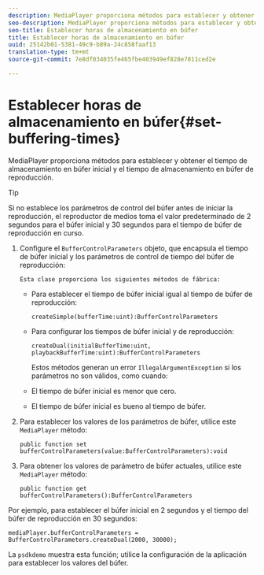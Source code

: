 ```yaml
---
description: MediaPlayer proporciona métodos para establecer y obtener el tiempo de almacenamiento en búfer inicial y el tiempo de almacenamiento en búfer de reproducción.
seo-description: MediaPlayer proporciona métodos para establecer y obtener el tiempo de almacenamiento en búfer inicial y el tiempo de almacenamiento en búfer de reproducción.
seo-title: Establecer horas de almacenamiento en búfer
title: Establecer horas de almacenamiento en búfer
uuid: 25142b01-5381-49c9-b89a-24c858faaf13
translation-type: tm+mt
source-git-commit: 7e8df034035fe465fbe403949ef828e7811ced2e

---
```



# Establecer horas de almacenamiento en búfer{#set-buffering-times}

MediaPlayer proporciona métodos para establecer y obtener el tiempo de almacenamiento en búfer inicial y el tiempo de almacenamiento en búfer de reproducción.

>[!TIP]
>
>Si no establece los parámetros de control del búfer antes de iniciar la reproducción, el reproductor de medios toma el valor predeterminado de 2 segundos para el búfer inicial y 30 segundos para el tiempo de búfer de reproducción en curso.

1. Configure el `BufferControlParameters` objeto, que encapsula el tiempo de búfer inicial y los parámetros de control de tiempo del búfer de reproducción:

       Esta clase proporciona los siguientes métodos de fábrica:
   
   * Para establecer el tiempo de búfer inicial igual al tiempo de búfer de reproducción:

      ```
      createSimple(bufferTime:uint):BufferControlParameters
      ```

   * Para configurar los tiempos de búfer inicial y de reproducción:

      ```
      createDual(initialBufferTime:uint, playbackBufferTime:uint):BufferControlParameters 
      ```

      Estos métodos generan un error `IllegalArgumentException` si los parámetros no son válidos, como cuando:

   * El tiempo de búfer inicial es menor que cero.
   * El tiempo de búfer inicial es bueno al tiempo de búfer.

1. Para establecer los valores de los parámetros de búfer, utilice este `MediaPlayer` método:

   ```
   public function set bufferControlParameters(value:BufferControlParameters):void
   ```

1. Para obtener los valores de parámetro de búfer actuales, utilice este `MediaPlayer` método:

   ```
   public function get bufferControlParameters():BufferControlParameters
   ```

<!--<a id="example_B5C5004188574D8D8AB8525742767280"></a>-->

Por ejemplo, para establecer el búfer inicial en 2 segundos y el tiempo del búfer de reproducción en 30 segundos:

```
mediaPlayer.bufferControlParameters = BufferControlParameters.createDual(2000, 30000); 
```

La `psdkdemo` muestra esta función; utilice la configuración de la aplicación para establecer los valores del búfer.
